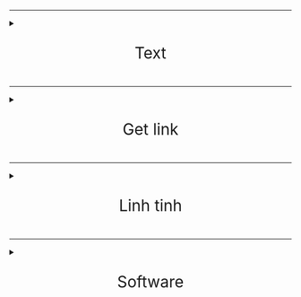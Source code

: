 ***

<details><summary><span style="font-size:2em;"><p align="center">Text</p></span></summary>

<p><a href="http://txt.do/53bv4" target="_blank">http://txt.do/53bv4</a></p>

<p><a href="https://github.com/meav/meav.github.io" target="_blank">https://github.com/meav/meav.github.io</a></p>

<p><a href="https://github.com/meav/text" target="_blank">https://github.com/meav/text</a></p>

<p><a href="https://github.com/meav/text/releases/latest" target="_blank">https://github.com/meav/text/releases/latest</a></p>

</details>

***

<details><summary><span style="font-size:2em;"><p align="center">Get link</p></span></summary>

<p><a href="https://linksvip.net/">https://linksvip.net/</a></p>

<p><a href="http://taive.cf/">http://taive.cf/</a></p>

</details>

***

<details><summary><span style="font-size:2em;"><p align="center">Linh tinh</p></span></summary>

<details><summary><span style="font-size:1.2em;"> Milan</span></summary>

<p></p>

<p><a href="https://www.fullmatchesandshows.com/">https://www.fullmatchesandshows.com/</a></p>

<p><a href="http://www.replaymatches.com/">http://www.replaymatches.com/</a></p>

<p><a href="https://www.google.com/search?q=ac+milan#sie=t;/m/011v3;2;/m/03zv9;mt;fp;1;;">https://www.google.com/search?q=ac+milan#sie=t;/m/011v3;2;/m/03zv9;mt;fp;1;;</a></p>

<p><a href="https://www.fotmob.com/teams/8564/fixtures/">https://www.fotmob.com/teams/8564/fixtures/</a></p>

<p><a href="https://www.transfermarkt.com/ac-mailand/alletransfers/verein/5">https://www.transfermarkt.com/ac-mailand/alletransfers/verein/5</a></p>

**

</details>

<p></p>

<details><summary><span style="font-size:1.2em;"> Sport Livestream</span></summary>
  
<p></p>

<p><a href="https://www.footybite.com">https://www.footybite.com</a></p>

<p><a href="https://acelisting.in/">https://acelisting.in/</a></p>

<p><a href="gg.gg/8zy29">gg.gg/8zy29</a></p>

**

</details>

<p></p>

<p><a href="http://www.mappedometer.com">http://www.mappedometer.com</a></p>

<p><a href="http://www.oxfordlearnersdictionaries.com">http://www.oxfordlearnersdictionaries.com</a></p>

<p><a href="https://www.rabb.it/">https://www.rabb.it/</a></p>

<p><a href="http://mirror.ufs.ac.za/">http://mirror.ufs.ac.za/</a></p>

<p><a href="https://sourceforge.net/projects/thumbapps/files/">https://sourceforge.net/projects/thumbapps/files/</a></p>

<p><a href="http://www.fakenamegenerator.com/">http://www.fakenamegenerator.com/</a></p>

<p><a href="https://login.teamviewer.com/connect/Flash">https://login.teamviewer.com/connect/Flash</a></p>

<p><a href="http://sachxua.net/forum/index.php?topic=16946.0">http://sachxua.net/forum/index.php?topic=16946.0</a></p>

<p><a href="http://thuvienphapluat.vn/">http://thuvienphapluat.vn/</a></p>

<p><a href="https://www.giaiphapexcel.com/diendan/forums/">https://www.giaiphapexcel.com/diendan/forums/</a></p>

<details><summary><span style="font-size:1.2em;"> Phim</span></summary>

<p></p>

<p><a href="https://www.fshare.vn/folder/RNN23YCG3Q8L">https://www.fshare.vn/folder/RNN23YCG3Q8L</a></p>

<p><a href="https://traibap.wordpress.com/2011/06/08/76/">https://traibap.wordpress.com/2011/06/08/76/</a></p>

<p><a href="http://www.boxofficemojo.com/franchises/chart/?id=starwars.htm">http://www.boxofficemojo.com/franchises/chart/?id=starwars.htm</a></p>

<p><a href="http://www.boxofficemojo.com/franchises/chart/?id=avengers.htm">http://www.boxofficemojo.com/franchises/chart/?id=avengers.htm</a></p>

**

</details>

<p></p>

<details><summary><span style="font-size:1.2em;"> Nhac</span></summary>

<p></p>

<p><a href="http://itdmusic.me/">http://itdmusic.me/</a></p>

<p><a href="https://ifxd.bid/">https://ifxd.bid/</a></p>

<p><a href="http://www.jpopflac.com/">http://www.jpopflac.com/</a></p>

<p><a href="http://digitalk7.com/">http://digitalk7.com/</a></p>

<p><a href="https://ketnoidamme.vn/threads/tong-hop-nhung-ca-khuc-nhac-hoa-hay-nhat.1460/">https://ketnoidamme.vn/threads/tong-hop-nhung-ca-khuc-nhac-hoa-hay-nhat.1460/</a></p>

<p><a href="https://tieba.baidu.com/p/4100164746">https://tieba.baidu.com/p/4100164746</a></p>

<p>Pass:oricon</p>

<p><a href="http://tieba.baidu.com/p/4157572241">http://tieba.baidu.com/p/4157572241</a></p>

<p><a href="http://www.162wp.com/yinle/2014-12-23/7915.html">http://www.162wp.com/yinle/2014-12-23/7915.html</a></p>

**

</details>

<p></p>

<details><summary><span style="font-size:1.2em;"> ebook</span></summary>

<p></p>

<p><a href="http://www.ebook777.com/">http://www.ebook777.com/</a></p>

<p><a href="https://www.facebook.com/hashtag/ebolicebook">https://www.facebook.com/hashtag/ebolicebook</a></p>

<p><a href="https://www.facebook.com/hashtag/ebolicelite">https://www.facebook.com/hashtag/ebolicelite</a></p>

<p><a href="https://www.wattpad.com/user/gabriel931000">https://www.wattpad.com/user/gabriel931000</a></p>

<details><summary><span style="font-size:1.2em;"> tve-4u</span></summary>

<p></p>

<p><a href="http://tve-4u.org/threads/bo-gia-mario-puzo-doan-tu-huyen-trinh-huy-ninh.27205/">http://tve-4u.org/threads/bo-gia-mario-puzo-doan-tu-huyen-trinh-huy-ninh.27205/</a></p>

<p><a href="http://tve-4u.org/threads/den-khong-hat-bong-watanabe-junichi-tu-sach-tinh-hoa-van-hoc.9656/">http://tve-4u.org/threads/den-khong-hat-bong-watanabe-junichi-tu-sach-tinh-hoa-van-hoc.9656/</a></p>

<p><a href="http://tve-4u.org/threads/thanh-tri-archibald-joseph-cronin.10120/">http://tve-4u.org/threads/thanh-tri-archibald-joseph-cronin.10120/</a></p>

<p><a href="http://tve-4u.org/threads/thay-lang-tadeusz-dolega-mostowicz.14248/">http://tve-4u.org/threads/thay-lang-tadeusz-dolega-mostowicz.14248/</a></p>

**

</details>

</details>

<p></p>

<details><summary><span style="font-size:1.2em;"> Celtic Woman</span></summary>

<p></p>

<p><a href="http://tieba.baidu.com/p/3840006456">http://tieba.baidu.com/p/3840006456</a></p>

<p><a href="http://tieba.baidu.com/p/3263526797">http://tieba.baidu.com/p/3263526797</a></p>

<p><a href="http://tieba.baidu.com/p/2741106090">http://tieba.baidu.com/p/2741106090</a></p>

<p><a href="http://tieba.baidu.com/p/4853103946">http://tieba.baidu.com/p/4853103946</a></p>

<p><a href="https://www.fshare.vn/file/T60H1HW3BT">https://www.fshare.vn/file/T60H1HW3BT</a></p>

<p><a href="https://www.fshare.vn/file/3J88719XM4EEJ73">https://www.fshare.vn/file/3J88719XM4EEJ73</a></p>

</details>

</details>

***

<details><summary><span style="font-size:2em;"><p align="center">Software</p></span></summary>

<p><a href="https://docs.google.com/spreadsheets/d/1o5dmOw8jBCVGxFmlMOsKgoIKULMY7tk-TCSz67IJMc4/pubhtml#">https://docs.google.com/spreadsheets/d/1o5dmOw8jBCVGxFmlMOsKgoIKULMY7tk-TCSz67IJMc4/pubhtml#</a></p>

<p><a href="https://cloud.mail.ru/public/Mv44/8Srx3zLUZ/Windows%2010%20IoT%20Core%2C%20Version%201809%20-%20MSDN/">https://cloud.mail.ru/public/Mv44/8Srx3zLUZ/Windows%2010%20IoT%20Core%2C%20Version%201809%20-%20MSDN/</a></p>

<details><summary><span style="font-size:1.2em;"> Task Scheduler</span></summary>

<p></p>

<p>C:\Users\aa\Documents\WW1\ConEmuPack.171025\ConEmu.exe /MIN /Title ConEmu</p>

<p>Fan case.bat</p>

<p>@Echo off</p>

<p>cmd.exe /c start /min "" "C:\Windows\notepad.exe" "C:\Users\a\Documents\(Empty)\WW\Fan case.txt"</p>

<p>explorer "D:\Me Doanh\TH Tu Liem"</p>

<p><a href="https://social.technet.microsoft.com/Forums/windows/en-US/0462579d-780a-460a-befd-90f755e902aa/how-to-schedule-a-task-on-resume-from-sleep?forum=itprovistaapps">https://social.technet.microsoft.com/Forums/windows/en-US/0462579d-780a-460a-befd-90f755e902aa/how-to-schedule-a-task-on-resume-from-sleep?forum=itprovistaapps</a></p>

<p>Triggers</p>

<p>Begin the task: "On an event"</p>

<p>Log: System</p>

<p>Source: Power-Troubleshooter</p>

<p>Event ID: 1</p>

**

</details>

<p></p>

<details><summary><span style="font-size:1.2em;"> ConEmu</span></summary>

<p></p>

<p><a href="https://github.com/Maximus5/ConEmu">https://github.com/Maximus5/ConEmu</a></p>

<p><a href="https://github.com/Maximus5/ConEmu/issues/1120">https://github.com/Maximus5/ConEmu/issues/1120</a></p>

<details><summary><span style="font-size:1.2em;"> Tweaking the CmdInit.cmd file:</span></summary>

<p></p>

<p>Remove this: set ConEmuPrompt0=$E[m$E[32m$E]9;8;"USERNAME"$E\@$E]9;8;"COMPUTERNAME"$E\$S</p>

<p>Edit last line to: PROMPT $E[23B$E[23A%ConEmuPrompt1%%ConEmuPrompt2%%ConEmuPrompt3%</p>

**

</details>

<p></p>

<p><a href="https://github.com/joonro/ConEmu-Color-Themes/blob/master/themes/monokai.xml">https://github.com/joonro/ConEmu-Color-Themes/blob/master/themes/monokai.xml</a></p>

<p>chcp utf-8</p>

<p>alias e="C:\Users\aa\Documents\WW1\CubicExplorerPortable\CubicExplorerPortable.exe" $*</p>

**

</details>

<p></p>

<p><a href="https://github.com/vatterspun/cubicexplorer">https://github.com/vatterspun/cubicexplorer</a></p>

<p><a href="http://www.ltr-data.se/opencode.html/#ImDisk">http://www.ltr-data.se/opencode.html/#ImDisk</a></p>

<p><a href="https://sourceforge.net/projects/imdisk-toolkit/">https://sourceforge.net/projects/imdisk-toolkit/</a></p>

<p><a href="http://www.mitec.cz/tmx.html">http://www.mitec.cz/tmx.html</a></p>

<p><a href="http://www.hexagora.com/en_dw_davperf.asp">http://www.hexagora.com/en_dw_davperf.asp</a></p>

<p><a href="http://www.bandisoft.com/honeyview/">http://www.bandisoft.com/honeyview/</a></p>

<p><a href="https://geekuninstaller.com/download">https://geekuninstaller.com/download</a></p>

</details>
